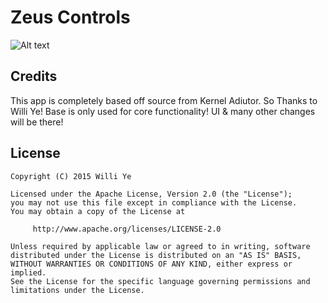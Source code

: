Zeus Controls
=============
![Alt text](http://s8.postimg.org/qlsk3nud1/Screenshot_from_2015_07_27_12_30_40.png)

Credits
----------------

This app is completely based off source from Kernel Adiutor. So Thanks to Willi Ye!
Base is only used for core functionality! UI & many other changes will be there!

License
----------------

    Copyright (C) 2015 Willi Ye

    Licensed under the Apache License, Version 2.0 (the "License");
    you may not use this file except in compliance with the License.
    You may obtain a copy of the License at

         http://www.apache.org/licenses/LICENSE-2.0

    Unless required by applicable law or agreed to in writing, software
    distributed under the License is distributed on an "AS IS" BASIS,
    WITHOUT WARRANTIES OR CONDITIONS OF ANY KIND, either express or implied.
    See the License for the specific language governing permissions and
    limitations under the License.
